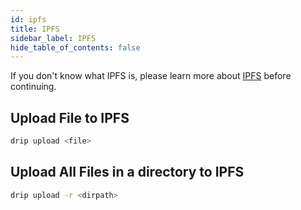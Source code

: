 ```yaml
---
id: ipfs
title: IPFS
sidebar_label: IPFS
hide_table_of_contents: false
---
```


If you don't know what IPFS is, please learn more about [IPFS](/guide/nft/storage/ipfs) before continuing.

## Upload File to IPFS
```sh
drip upload <file>
```

## Upload All Files in a directory to IPFS
```sh
drip upload -r <dirpath>
```
